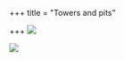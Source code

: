 +++
title = "Towers and pits"

+++
[![](https://lh3.googleusercontent.com/-L0en7aarzSg/VgJKKPExFhI/AAAAAAAADXY/f2F3AjZAe88/s800-Ic42/towers.jpg)](https://picasaweb.google.com/lh/photo/9CLGL23hlEtEGd0HIbojIdMTjNZETYmyPJy0liipFm0?feat=embedwebsite)

[![](https://lh3.googleusercontent.com/-pX6shVQhpEo/VgJKKD4oZCI/AAAAAAAADXU/lc3Yh3WS2bU/s800-Ic42/pits.jpg)](https://picasaweb.google.com/lh/photo/cdtIG3icZBq_2olrdaL7m9MTjNZETYmyPJy0liipFm0?feat=embedwebsite)

